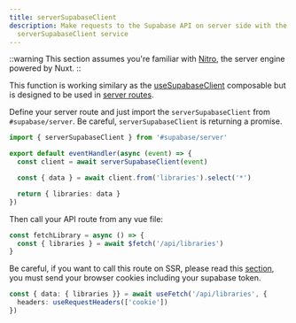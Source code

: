 ```yaml
---
title: serverSupabaseClient
description: Make requests to the Supabase API on server side with the
  serverSupabaseClient service
---
```


::warning
This section assumes you're familiar with [Nitro](https://v3.nuxtjs.org/guide/concepts/server-engine), the server engine powered by Nuxt.
::

This function is working similary as the [useSupabaseClient](/composables/usesupabaseclient) composable but is designed to be used in [server routes](https://nuxt.com/docs/guide/directory-structure/server#server-routes).

Define your server route and just import the `serverSupabaseClient` from `#supabase/server`. Be careful, `serverSupabaseClient` is returning a promise.

```ts [server/api/libraries.ts]
import { serverSupabaseClient } from '#supabase/server'

export default eventHandler(async (event) => {
  const client = await serverSupabaseClient(event)

  const { data } = await client.from('libraries').select('*')

  return { libraries: data }
})
```

Then call your API route from any vue file:

```ts [pages/index.vue]
const fetchLibrary = async () => {
  const { libraries } = await $fetch('/api/libraries')
}
```

Be careful, if you want to call this route on SSR, please read this [section](https://nuxt.com/docs/getting-started/data-fetching#pass-client-headers-to-the-api), you must send your browser cookies including your supabase token.

```ts [pages/index.vue]
const { data: { libraries }} = await useFetch('/api/libraries', {
  headers: useRequestHeaders(['cookie'])
})
```
